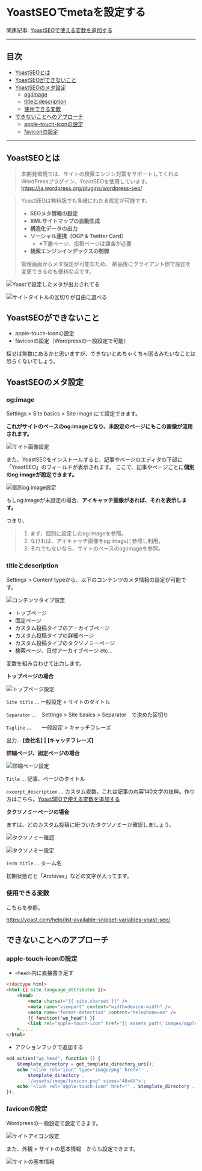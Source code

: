# YoastSEOでmetaを設定する

関連記事: [YoastSEOで使える変数を追加する](../14_YoastSEOで使える変数を追加する/README.md)

---

## 目次

- [YoastSEOとは](#yoast-seoとは)
- [YoastSEOができないこと](#yoast-seoができないこと)
- [YoastSEOのメタ設定](#yoast-seoのメタ設定)
  - [og:image](#ogimage)
  - [titleとdescription](#titleとdescription)
  - [使用できる変数](#使用できる変数)
- [できないことへのアプローチ](#できないことへのアプローチ)
  - [apple-touch-iconの設定](#apple-touch-iconの設定)
  - [faviconの設定](#faviconの設定)

---

## YoastSEOとは

> 本開発環境では、サイトの検索エンジン対策をサポートしてくれるWordPressプラグイン、YoastSEOを使用しています。
> https://ja.wordpress.org/plugins/wordpress-seo/

> YoastSEOは無料版でも多岐にわたる設定が可能です。
>
> - **SEOメタ情報の設定**
> - **XMLサイトマップの自動生成**
> - **構造化データの出力**
> - **ソーシャル連携（OGP & Twitter Card）**
>   - ※下層ページ、投稿ページは課金が必要
> - **検索エンジンインデックスの制御**
>
> 管理画面からメタ設定が可能なため、
> 納品後にクライアント側で設定を変更できるのも便利な点です。

![Yoastで設定したメタが出力されてる](スクリーンショット_2025-06-25_16.08.20.png)

![サイトタイトルの区切りが自由に選べる](スクリーンショット_2025-06-25_16.12.45.png)

## YoastSEOができないこと

- apple-touch-iconの設定
- faviconの設定（Wordpressの一般設定で可能）

探せば無数にあるかと思いますが、できないとめちゃくちゃ困るみたいなことは恐らくないでしょう。

## YoastSEOのメタ設定

### og:image

Settings > Site basics > Site image にて設定できます。

**これがサイトのベースのog:imageとなり、未設定のページにもこの画像が流用されます。**

![サイト画像設定](スクリーンショット_2025-06-25_16.41.52.png)

また、YoastSEOをインストールすると、記事やページのエディタの下部に「YoastSEO」のフィールドが表示されます。
ここで、記事やページごとに**個別のog:imageが設定できます。**

![個別og:image設定](スクリーンショット_2025-06-25_16.40.22.png)

もしog:imageが未設定の場合、**アイキャッチ画像があれば、それを表示します。**

つまり、

> 1. まず、個別に設定したog:imageを参照。
> 2. なければ、アイキャッチ画像をog:imageに参照し利用。
> 3. それでもないなら、サイトのベースのog:imageを参照。

### titleとdescription

Settings > Content typeから、以下のコンテンツのメタ情報の設定が可能です。

![コンテンツタイプ設定](スクリーンショット_2025-06-25_16.53.35.png)

- トップページ
- 固定ページ
- カスタム投稿タイプのアーカイブページ
- カスタム投稿タイプの詳細ページ
- カスタム投稿タイプのタクソノミーページ
- 検索ページ、日付アーカイブページ etc…

変数を組み合わせて出力します。

**トップページの場合**

![トップページ設定](スクリーンショット_2025-06-25_16.55.30.png)

`Site title` … 一般設定 > サイトのタイトル

`Separator` …　Settings > Site basics > Separator　で決めた区切り

`Tagline` …　　一般設定 > キャッチフレーズ

出力… **[会社名]** **|** **[キャッチフレーズ]**

**詳細ページ、固定ページの場合**

![詳細ページ設定](スクリーンショット_2025-06-25_16.58.02.png)

`Title` … 記事、ページのタイトル

`excerpt_description` … カスタム変数。これは記事の内容140文字の抜粋。作り方はこちら。[YoastSEOで使える変数を追加する](../14_YoastSEOで使える変数を追加する/README.md)

**タクソノミーページの場合**

まずは、どのカスタム投稿に紐づいたタクソノミーか確認しましょう。

![タクソノミー確認](スクリーンショット_2025-06-25_17.40.52.png)

![タクソノミー設定](スクリーンショット_2025-06-25_17.01.42.png)

`Term title` … ターム名

初期状態だと「Archives」などの文字が入ってます。

### 使用できる変数

こちらを参照。

https://yoast.com/help/list-available-snippet-variables-yoast-seo/

## できないことへのアプローチ

### apple-touch-iconの設定

- `<head>`内に直接書き足す

```html
<!doctype html>
<html {{ site.language_attributes }}>
	<head>
		<meta charset="{{ site.charset }}" />
		<meta name="viewport" content="width=device-width" />
		<meta name="format-detection" content="telephone=no" />
		{{ function('wp_head') }}
		<link rel="apple-touch-icon" href="{{ assets_path('images/apple-touch-icon.png') }}" /></head
	>.....
</html>
```

- アクションフックで追加する

```php
add_action("wp_head", function () {
	$template_directory = get_template_directory_uri();
	echo '<link rel="icon" type="image/png" href="' .
		$template_directory .
		'/assets/image/favicon.png" sizes="48x48">';
	echo '<link rel="apple-touch-icon" href="' . $template_directory . '/assets/image/webclip.png">';
});
```

### faviconの設定

Wordpressの一般設定で設定できます。

![サイトアイコン設定](スクリーンショット_2025-06-25_17.44.23.png)

また、外観 > サイトの基本情報　からも設定できます。

![サイトの基本情報](スクリーンショット_2025-06-25_17.45.11.png)
